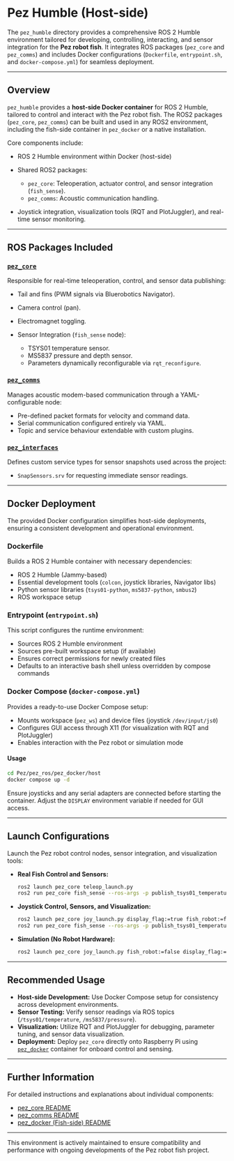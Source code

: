 # Pez Humble (Host-side)

The `pez_humble` directory provides a comprehensive ROS 2 Humble environment tailored for developing, controlling, interacting, and sensor integration for the **Pez robot fish**. It integrates ROS packages (`pez_core` and `pez_comms`) and includes Docker configurations (`Dockerfile`, `entrypoint.sh`, and `docker-compose.yml`) for seamless deployment.

---

## Overview

`pez_humble` provides a **host-side Docker container** for ROS 2 Humble, tailored to control and interact with the Pez robot fish. The ROS2 packages (`pez_core`, `pez_comms`) can be built and used in any ROS2 environment, including the fish-side container in `pez_docker` or a native installation.

Core components include:

* ROS 2 Humble environment within Docker (host-side)
* Shared ROS2 packages:

  * `pez_core`: Teleoperation, actuator control, and sensor integration (`fish_sense`).
  * `pez_comms`: Acoustic communication handling.
* Joystick integration, visualization tools (RQT and PlotJuggler), and real-time sensor monitoring.

---

## ROS Packages Included

### [`pez_core`](./pez_ws/src/pez_core/README.md)

Responsible for real-time teleoperation, control, and sensor data publishing:

* Tail and fins (PWM signals via Bluerobotics Navigator).
* Camera control (pan).
* Electromagnet toggling.
* Sensor Integration (`fish_sense` node):

  * TSYS01 temperature sensor.
  * MS5837 pressure and depth sensor.
  * Parameters dynamically reconfigurable via `rqt_reconfigure`.

### [`pez_comms`](./pez_ws/src/pez_comms/README.md)

Manages acoustic modem-based communication through a YAML-configurable node:

* Pre-defined packet formats for velocity and command data.
* Serial communication configured entirely via YAML.
* Topic and service behaviour extendable with custom plugins.

### [`pez_interfaces`](./pez_ws/src/pez_interfaces)

Defines custom service types for sensor snapshots used across the project:

* `SnapSensors.srv` for requesting immediate sensor readings.

---

## Docker Deployment

The provided Docker configuration simplifies host-side deployments, ensuring a consistent development and operational environment.

### Dockerfile

Builds a ROS 2 Humble container with necessary dependencies:

* ROS 2 Humble (Jammy-based)
* Essential development tools (`colcon`, joystick libraries, Navigator libs)
* Python sensor libraries (`tsys01-python`, `ms5837-python`, `smbus2`)
* ROS workspace setup

### Entrypoint (`entrypoint.sh`)

This script configures the runtime environment:

* Sources ROS 2 Humble environment
* Sources pre-built workspace setup (if available)
* Ensures correct permissions for newly created files
* Defaults to an interactive bash shell unless overridden by compose commands

### Docker Compose (`docker-compose.yml`)

Provides a ready-to-use Docker Compose setup:

* Mounts workspace (`pez_ws`) and device files (joystick `/dev/input/js0`)
* Configures GUI access through X11 (for visualization with RQT and PlotJuggler)
* Enables interaction with the Pez robot or simulation mode

#### Usage

```bash
cd Pez/pez_ros/pez_docker/host
docker compose up -d
```

Ensure joysticks and any serial adapters are connected before starting the container. Adjust the `DISPLAY` environment variable if needed for GUI access.

---

## Launch Configurations

Launch the Pez robot control nodes, sensor integration, and visualization tools:

* **Real Fish Control and Sensors:**

  ```bash
  ros2 launch pez_core teleop_launch.py
  ros2 run pez_core fish_sense --ros-args -p publish_tsys01_temperature:=True -p publish_ms5837_pressure:=True
  ```

* **Joystick Control, Sensors, and Visualization:**

  ```bash
  ros2 launch pez_core joy_launch.py display_flag:=true fish_robot:=false
  ros2 run pez_core fish_sense --ros-args -p publish_tsys01_temperature:=True -p publish_ms5837_pressure:=True
  ```

* **Simulation (No Robot Hardware):**

  ```bash
  ros2 launch pez_core joy_launch.py fish_robot:=false display_flag:=true
  ```

---

## Recommended Usage

* **Host-side Development:** Use Docker Compose setup for consistency across development environments.
* **Sensor Testing:** Verify sensor readings via ROS topics (`/tsys01/temperature`, `/ms5837/pressure`).
* **Visualization:** Utilize RQT and PlotJuggler for debugging, parameter tuning, and sensor data visualization.
* **Deployment:** Deploy `pez_core` directly onto Raspberry Pi using [`pez_docker`](/pez_ros/pez_docker/pez/README.md) container for onboard control and sensing.

---

## Further Information

For detailed instructions and explanations about individual components:

* [pez\_core README](./pez_ws/src/pez_core/README.md)
* [pez\_comms README](./pez_ws/src/pez_comms/README.md)
* [pez\_docker (Fish-side) README](/pez_ros/pez_docker/pez/README.md)

---

This environment is actively maintained to ensure compatibility and performance with ongoing developments of the Pez robot fish project.
